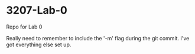 # 3207-Lab-0
Repo for Lab 0

Really need to remember to include the '-m' flag during the git commit. I've got everything else set up.
